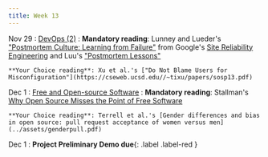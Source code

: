 ```yaml
---
title: Week 13
---
```


Nov 29
: [DevOps (2)](../assets/lecture-24-devops2.pdf)
  : **Mandatory reading**: Lunney and Lueder's ["Postmortem Culture: Learning from Failure"](https://sre.google/sre-book/postmortem-culture/) from Google's [Site Reliability Engineering](https://sre.google/sre-book/table-of-contents/) and Luu's ["Postmortem Lessons"](https://danluu.com/postmortem-lessons/)

    **Your Choice reading**: Xu et al.'s ["Do Not Blame Users for Misconfiguration"](https://cseweb.ucsd.edu//~tixu/papers/sosp13.pdf)

Dec 1
: [Free and Open-source Software](../assets/lecture-16-floss.pdf)
  : **Mandatory reading**: Stallman's [Why Open Source Misses the Point of Free Software](https://www.gnu.org/philosophy/open-source-misses-the-point.en.html)

    **Your Choice reading**: Terrell et al.'s [Gender differences and bias in open source: pull request acceptance of women versus men](../assets/genderpull.pdf)
    
Dec 1
 : **Project Preliminary Demo due**{: .label .label-red } 